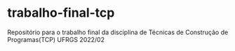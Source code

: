 # trabalho-final-tcp
Repositório para o trabalho final da disciplina de Técnicas de Construção de Programas(TCP) UFRGS 2022/02
